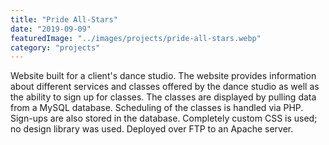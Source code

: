 ```yaml
---
title: "Pride All-Stars"
date: "2019-09-09"
featuredImage: "../images/projects/pride-all-stars.webp"
category: "projects"
---
```

Website built for a client's dance studio. The website provides information about different services and classes offered by the dance studio as well as the ability to sign up for classes. The classes are displayed by pulling data from a MySQL database. Scheduling of the classes is handled via PHP. Sign-ups are also stored in the database. Completely custom CSS is used; no design library was used. Deployed over FTP to an Apache server.